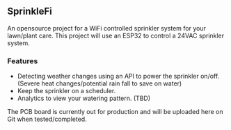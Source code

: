 ## SprinkleFi 
An opensource project for a WiFi controlled sprinkler system for your lawn/plant care. This project will use an ESP32 to control a 24VAC sprinkler system. 

### Features

* Detecting weather changes using an API to power the sprinkler on/off. (Severe heat changes/potential rain fall to save on water)
* Keep the sprinkler on a scheduler.
* Analytics to view your watering pattern. (TBD)


The PCB board is currently out for production and will be uploaded here on Git when tested/completed.
